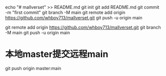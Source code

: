 echo "# mallverset" >> README.md 
git init 
git add README.md 
git commit -m "first commit" 
git branch -M main 
git remote add origin https://github.com/whboy713/mallverset.git 
git push -u origin main 

git remote add origin https://github.com/whboy713/mallverset.git 
git branch -M main 
git push -u origin main 

# 本地master提交远程main 
git push origin master:main

